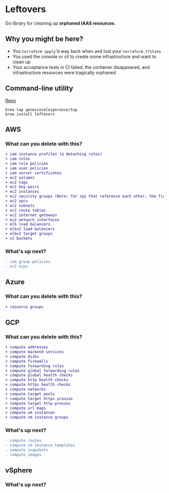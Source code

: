 # Leftovers

Go library for cleaning up **orphaned IAAS resources**.

## Why you might be here?
- You `terraform apply`'d way back when and lost your `terraform.tfstate`
- You used the console or cli to create some infrastructure and want to clean up
- Your acceptance tests in CI failed, the container disappeared, and
infrastructure resources were tragically orphaned

## Command-line utility

[Repo](https://github.com/genevievelesperance/leftovers-cli)

```
brew tap genevievelesperance/tap
brew install leftovers
```

## AWS
### What can you delete with this?

```diff
+ iam instance profiles (& detaching roles)
+ iam roles
+ iam role policies
+ iam user policies
+ iam server certificates
+ ec2 volumes
+ ec2 tags
+ ec2 key pairs
+ ec2 instances
+ ec2 security groups (Note: for sgs that reference each other, the first pass will delete the references. Run through a second time.)
+ ec2 vpcs
+ ec2 subnets
+ ec2 route tables
+ ec2 internet gateways
+ ec2 network interfaces
+ elb load balancers
+ elbv2 load balancers
+ elbv2 target groups
+ s3 buckets
```

### What's up next?

```diff
- iam group policies
- ec2 eips
```

## Azure
### What can you delete with this?

```diff
+ resource groups
```

## GCP
### What can you delete with this?

```diff
+ compute addresses
+ compute backend services
+ compute disks
+ compute firewalls
+ compute forwarding rules
+ compute global forwarding rules
+ compute global health checks
+ compute http health checks
+ compute https health checks
+ compute networks
+ compute target pools
+ compute target https proxies
+ compute target http proxies
+ compute url maps
+ compute vm instances
+ compute vm instance groups
```
### What's up next?

```diff
- compute routes
- compute vm instance templates
- compute snapshots
- compute images
```

## vSphere
### What's up next?

